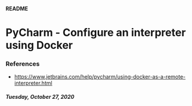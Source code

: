 **README**

# PyCharm - Configure an interpreter using Docker

### References
- https://www.jetbrains.com/help/pycharm/using-docker-as-a-remote-interpreter.html

##### Tuesday, October 27, 2020

